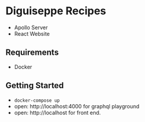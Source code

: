 # Diguiseppe Recipes

- Apollo Server
- React Website

## Requirements

- Docker

## Getting Started

- `docker-compose up`
- open: http://localhost:4000 for graphql playground
- open: http://localhost for front end.